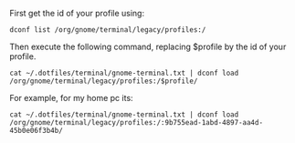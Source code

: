 First get the id of your profile using:
```
dconf list /org/gnome/terminal/legacy/profiles:/
```

Then execute the following command, replacing $profile by the id of your profile.
```
cat ~/.dotfiles/terminal/gnome-terminal.txt | dconf load /org/gnome/terminal/legacy/profiles:/$profile/
```

For example, for my home pc its:
```
cat ~/.dotfiles/terminal/gnome-terminal.txt | dconf load /org/gnome/terminal/legacy/profiles:/:9b755ead-1abd-4897-aa4d-45b0e06f3b4b/
```

